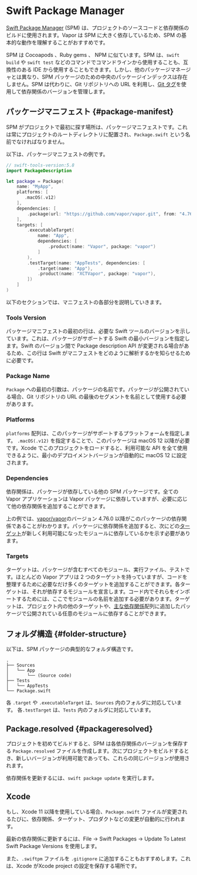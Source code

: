 # Swift Package Manager

[Swift Package Manager](https://swift.org/package-manager/) (SPM) は、プロジェクトのソースコードと依存関係のビルドに使用されます。Vapor は SPM に大きく依存しているため、SPM の基本的な動作を理解することがおすすめです。

SPM は Cocoapods 、Ruby gems 、 NPM に似ています。SPM は、`swift build` や `swift test` などのコマンドでコマンドラインから使用することも、互換性のある IDE から使用することもできます。しかし、他のパッケージマネージャとは異なり、SPM パッケージのための中央のパッケージインデックスは存在しません。SPM は代わりに、Git リポジトリへの URL を利用し、[Git タグ](https://git-scm.com/book/en/v2/Git-Basics-Tagging)を使用して依存関係のバージョンを管理します。

## パッケージマニフェスト {#package-manifest}

SPM がプロジェクトで最初に探す場所は、パッケージマニフェストです。これは常にプロジェクトのルートディレクトリに配置され、`Package.swift` という名前でなければなりません。

以下は、パッケージマニフェストの例です。

```swift
// swift-tools-version:5.8
import PackageDescription

let package = Package(
    name: "MyApp",
    platforms: [
       .macOS(.v12)
    ],
    dependencies: [
        .package(url: "https://github.com/vapor/vapor.git", from: "4.76.0"),
    ],
    targets: [
        .executableTarget(
            name: "App",
            dependencies: [
                .product(name: "Vapor", package: "vapor")
            ]
        ),
        .testTarget(name: "AppTests", dependencies: [
            .target(name: "App"),
            .product(name: "XCTVapor", package: "vapor"),
        ])
    ]
)
```

以下のセクションでは、マニフェストの各部分を説明していきます。

### Tools Version

パッケージマニフェストの最初の行は、必要な Swift ツールのバージョンを示しています。これは、パッケージがサポートする Swift の最小バージョンを指定します。Swift のバージョン間で Package description API が変更される場合があるため、この行は Swift がマニフェストをどのように解析するかを知らせるために必要です。

### Package Name

`Package` への最初の引数は、パッケージの名前です。パッケージが公開されている場合、Git リポジトリの URL の最後のセグメントを名前として使用する必要があります。

### Platforms

`platforms` 配列は、このパッケージがサポートするプラットフォームを指定します。
`.macOS(.v12)` を指定することで、このパッケージは macOS 12 以降が必要です。Xcode でこのプロジェクトをロードすると、利用可能な API を全て使用できるように、最小のデプロイメントバージョンが自動的に macOS 12 に設定されます。

### Dependencies

依存関係は、パッケージが依存している他の SPM パッケージです。全ての Vapor アプリケーションは Vapor パッケージに依存していますが、必要に応じて他の依存関係を追加することができます。

上の例では、[vapor/vapor](https://github.com/vapor/vapor)のバージョン 4.76.0 以降がこのパッケージの依存関係であることがわかります。パッケージに依存関係を追加すると、次にどの[ターゲット](#targets)が新しく利用可能になったモジュールに依存しているかを示す必要があります。


### Targets

ターゲットは、パッケージが含むすべてのモジュール、実行ファイル、テストです。ほとんどの Vapor アプリは 2 つのターゲットを持っていますが、コードを整理するために必要なだけ多くのターゲットを追加することができます。各ターゲットは、それが依存するモジュールを宣言します。コード内でそれらをインポートするためには、ここでモジュールの名前を追加する必要があります。ターゲットは、プロジェクト内の他のターゲットや、[主な依存関係](#dependencies)配列に追加したパッケージで公開されている任意のモジュールに依存することができます。

## フォルダ構造 {#folder-structure}

以下は、SPM パッケージの典型的なフォルダ構造です。

```
.
├── Sources
│   └── App
│       └── (Source code)
├── Tests
│   └── AppTests
└── Package.swift
```

各 `.target` や `.executableTarget` は、`Sources` 内のフォルダに対応しています。
各`.testTarget` は、`Tests` 内のフォルダに対応しています。

## Package.resolved {#packageresolved}

プロジェクトを初めてビルドすると、SPM は各依存関係のバージョンを保存する `Package.resolved` ファイルを作成します。次にプロジェクトをビルドするとき、新しいバージョンが利用可能であっても、これらの同じバージョンが使用されます。

依存関係を更新するには、`swift package update` を実行します。

## Xcode

もし、Xcode 11 以降を使用している場合、`Package.swift` ファイルが変更されるたびに、依存関係、ターゲット、プロダクトなどの変更が自動的に行われます。

最新の依存関係に更新するには、File &rarr; Swift Packages &rarr; Update To Latest Swift Package Versions を使用します。

また、`.swiftpm` ファイルを `.gitignore` に追加することもおすすめします。これは、Xcode がXcode project の設定を保存する場所です。

